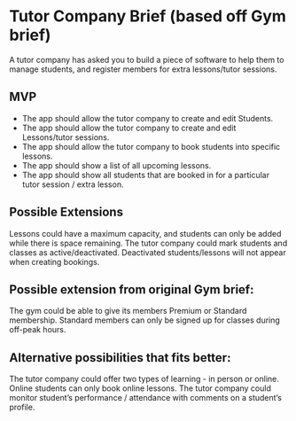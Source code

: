 # Tutor Company Brief (based off Gym brief)

A tutor company has asked you to build a piece of software to help them to manage students, and register members for extra lessons/tutor sessions.

## MVP
- The app should allow the tutor company to create and edit Students.
- The app should allow the tutor company to create and edit Lessons/tutor sessions.
- The app should allow the tutor company to book students into specific lessons.
- The app should show a list of all upcoming lessons.
- The app should show all students that are booked in for a particular tutor session / extra lesson.

## Possible Extensions
Lessons could have a maximum capacity, and students can only be added while there is space remaining.
The tutor company could mark students and classes as active/deactivated. Deactivated students/lessons will not appear when creating bookings.

## Possible extension from original Gym brief:
The gym could be able to give its members Premium or Standard membership. Standard members can only be signed up for classes during off-peak hours.

## Alternative possibilities that fits better:
The tutor company could offer two types of learning - in person or online. Online students can only book online lessons.
The tutor company could monitor student’s performance / attendance with comments on a student’s profile.
